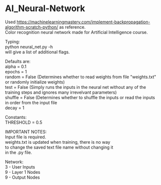 # AI_Neural-Network
Used https://machinelearningmastery.com/implement-backpropagation-algorithm-scratch-python/ as reference.\
Color recognition neural network made for Artificial Intelligence course.

Typing:\
python neural_net.py -h\
will give a list of additional flags.

Defaults are:\
alpha = 0.1\
epochs = 1\
random = False	(Determines whether to read weights from file "weights.txt" or randomly initialize weights)\
test = False	(Simply runs the inputs in the neural net without any of the training steps and ignores many irrevelvant parameters)\
shuffle = False	(Determines whether to shuffle the inputs or read the inputs in order from the input file\
decay = 1

Constants:\
THRESHOLD = 0.5

IMPORTANT NOTES:\
Input file is required.\
weights.txt is updated when training, there is no way\
to change the saved text file name without changing it\
in the .py file.

Network:\
3 - User Inputs\
9 - Layer 1 Nodes\
9 - Output Nodes
